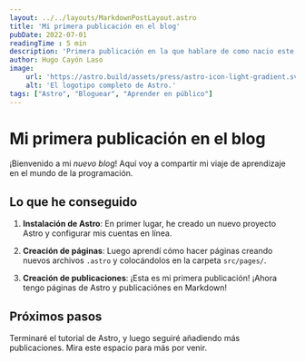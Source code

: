 ```yaml
---
layout: ../../layouts/MarkdownPostLayout.astro
title: 'Mi primera publicación en el blog'
pubDate: 2022-07-01
readingTime : 5 min
description: 'Primera publicación en la que hablare de como nacio este proyecto.'
author: Hugo Cayón Laso
image:
    url: 'https://astro.build/assets/press/astro-icon-light-gradient.svg'
    alt: 'El logotipo completo de Astro.'
tags: ["Astro", "Bloguear", "Aprender en público"]
---
```

# Mi primera publicación en el blog

¡Bienvenido a mi _nuevo blog_! Aquí voy a compartir mi viaje de aprendizaje en el mundo de la programación.

## Lo que he conseguido

1. **Instalación de Astro**: En primer lugar, he creado un nuevo proyecto Astro y configurar mis cuentas en línea.

2. **Creación de páginas**: Luego aprendí cómo hacer páginas creando nuevos archivos `.astro` y colocándolos en la carpeta `src/pages/`.

3. **Creación de publicaciones**: ¡Esta es mi primera publicación! ¡Ahora tengo páginas de Astro y publicaciónes en Markdown!

## Próximos pasos

Terminaré el tutorial de Astro, y luego seguiré añadiendo más publicaciones. Mira este espacio para más por venir.